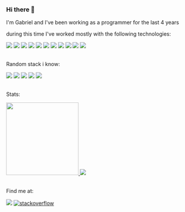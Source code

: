 ### Hi there 👋

<span>I'm Gabriel and I've been working as a programmer for the last 4 years</span>

<p>during this time I've worked mostly with the following technologies:</p>
<span>
    <img src="https://img.shields.io/badge/React-darkblue?style=for-the-badge&logo=React&logoColor=white" target="_blank"/>
    <img src="https://img.shields.io/badge/nodeJS-darkgreen?style=for-the-badge&logo=node.js&logoColor=white" target="_blank"/>
    <img src="https://img.shields.io/badge/Typescript-blue?style=for-the-badge&logo=Typescript&logoColor=white" target="_blank"/>
    <img src="https://img.shields.io/badge/NESTjs-red?style=for-the-badge&logo=nestjs&logoColor=white" target="_blank"/>
    <img src="https://img.shields.io/badge/docker-black?style=for-the-badge&logo=docker&logoColor=white" target="_blank"/>
    <img src="https://img.shields.io/badge/-ElasticSearch-005571?style=for-the-badge&logo=elasticsearch" target="_blank"/>
    <img src="https://img.shields.io/badge/Rabbitmq-FF6600?style=for-the-badge&logo=rabbitmq&logoColor=white" target="_blank"/>
    <img src="https://img.shields.io/badge/rxjs-%23B7178C.svg?style=for-the-badge&logo=reactivex&logoColor=white" target="_blank"/>
    <img src="https://img.shields.io/badge/redux-purple?style=for-the-badge&logo=redux&logoColor=black" target="_blank"/>
    <img src="https://img.shields.io/badge/jenkins-%232C5263.svg?style=for-the-badge&logo=jenkins&logoColor=white" target="_blank"/>
    <img src="https://img.shields.io/badge/react%20native-darkblue?style=for-the-badge&logo=react&logoColor=white" target="_blank"/>
</span></br></br>

<p>Random stack i know:</p>
<span>
    <img src="https://img.shields.io/badge/webpack-turquoise?style=for-the-badge&logo=webpack&logoColor=white" />
    <img src="https://img.shields.io/badge/vue-green?style=for-the-badge&logo=vue.js&logoColor=white" target="_blank"/>
    <img src="https://img.shields.io/badge/p5.js-ED225D?style=for-the-badge&logo=p5.js&logoColor=FFFFFF" target="_blank"/>
    <img src="https://img.shields.io/badge/C++-black?style=for-the-badge&logo=Cplusplus&logoColor=white" target="_blank"/>
    <img src="https://img.shields.io/badge/nginx-%23009639.svg?style=for-the-badge&logo=nginx&logoColor=white"/>
</span></br></br>


<p>Stats:</p>
<a href="https://stackoverflow.com/users/11374183/kakiz">
<img height="195" src="https://stackoverflow-card.vercel.app/?userID=11374183&theme=stackoverflow-dark"/>
</a>

<picture>
<source
  srcset="https://github-readme-stats.vercel.app/api?username=byttar&show_icons=true&theme=dark&count_private=true"
  media="(prefers-color-scheme: dark)"
/>
<source
  srcset="https://github-readme-stats.vercel.app/api?username=byttar&show_icons=true&count_private=true"
  media="(prefers-color-scheme: light), (prefers-color-scheme: no-preference)"
/>
<img src="https://github-readme-stats.vercel.app/api?username=byttar&show_icons=true&count_private=true" />
</picture>
</br>
</br>

<span>Find me at:</span>
<div>
    <a href="https://br.linkedin.com/in/gabriel-nadaleti"><img src="https://img.shields.io/badge/linkedin-blue?style=for-the-badge&logo=linkedin&logoColor=white" target="_blank"></a>
    <a href="https://stackoverflow.com/users/11374183/kakiz"><img src="https://img.shields.io/badge/stack%20overflow-ef8236?style=for-the-badge&logo=stackoverflow&logoColor=white" alt="stackoverflow"/></a>
</div>
